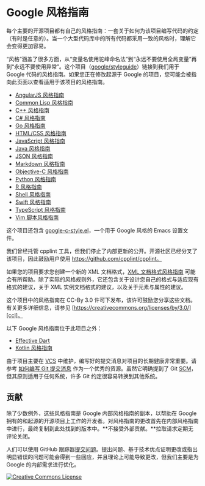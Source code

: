 # Google 风格指南

每个主要的开源项目都有自己的风格指南：一套关于如何为该项目编写代码的约定（有时是任意的）。当一个大型代码库中的所有代码都采用一致的风格时，理解它会变得更加容易。

“风格”涵盖了很多方面，从“变量名使用驼峰命名法”到“永远不要使用全局变量”再到“永远不要使用异常”。这个项目（[google/styleguide](https://jqknono.github.io/styleguide)）链接到我们用于 Google 代码的风格指南。如果您正在修改起源于 Google 的项目，您可能会被指向此页面以查看适用于该项目的风格指南。

*   [AngularJS 风格指南][angular]
*   [Common Lisp 风格指南][cl]
*   [C++ 风格指南][cpp]
*   [C# 风格指南][csharp]
*   [Go 风格指南][go]
*   [HTML/CSS 风格指南][htmlcss]
*   [JavaScript 风格指南][js]
*   [Java 风格指南][java]
*   [JSON 风格指南][json]
*   [Markdown 风格指南][markdown]
*   [Objective-C 风格指南][objc]
*   [Python 风格指南][py]
*   [R 风格指南][r]
*   [Shell 风格指南][sh]
*   [Swift 风格指南][swift]
*   [TypeScript 风格指南][ts]
*   [Vim 脚本风格指南][vim]

这个项目还包含 [google-c-style.el][emacs]，一个用于 Google 风格的 Emacs 设置文件。

我们曾经托管 cpplint 工具，但我们停止了内部更新的公开。开源社区已经分叉了该项目，因此鼓励用户使用 https://github.com/cpplint/cpplint。

如果您的项目要求您创建一个新的 XML 文档格式，[XML 文档格式风格指南][xml] 可能会有所帮助。除了实际的风格规则外，它还包含关于设计您自己的格式与适应现有格式的建议，关于 XML 实例文档格式的建议，以及关于元素与属性的建议。

这个项目中的风格指南在 CC-By 3.0 许可下发布，该许可鼓励您分享这些文档。有关更多详细信息，请参见 [https://creativecommons.org/licenses/by/3.0/][ccl]。

以下 Google 风格指南位于此项目之外：

*  [Effective Dart][dart]
*  [Kotlin 风格指南][kotlin]

由于项目主要在 [VCS] 中维护，编写好的提交消息对项目的长期健康非常重要。请参考 [如何编写 Git 提交消息](https://cbea.ms/git-commit/) 作为一个优秀的资源。虽然它明确提到了 Git [SCM]，但其原则适用于任何系统，许多 Git 约定很容易转换到其他系统。

## 贡献

除了少数例外，这些风格指南是 Google 内部风格指南的副本，以帮助在 Google 拥有的和起源的开源项目上工作的开发者。对风格指南的更改首先在内部风格指南中进行，最终复制到此处找到的版本中。**不接受外部贡献。**拉取请求定期无评论关闭。

人们可以使用 GitHub 跟踪器[提交问题][gh-tracker]。提出问题、基于技术优点证明更改或指出明显错误的问题可能会得到一些回应，并且理论上可能导致更改，但我们主要是为 Google 的内部需求进行优化。

<a rel="license" href="https://creativecommons.org/licenses/by/3.0/"><img alt="Creative Commons License" style="border-width:0" src="https://i.creativecommons.org/l/by/3.0/88x31.png" /></a>

[cpp]: https://jqknono.github.io/styleguide/cppguide.html
[csharp]: https://jqknono.github.io/styleguide/csharp-style.html
[swift]: https://jqknono.github.io/swift/
[objc]: objcguide.md
[gh-tracker]: https://github.com/google/styleguide/issues
[go]: go/
[java]: https://jqknono.github.io/styleguide/javaguide.html
[json]: https://jqknono.github.io/styleguide/jsoncstyleguide.xml
[kotlin]: https://developer.android.com/kotlin/style-guide
[py]: https://jqknono.github.io/styleguide/pyguide.html
[r]: https://jqknono.github.io/styleguide/Rguide.html
[sh]: https://jqknono.github.io/styleguide/shellguide.html
[htmlcss]: https://jqknono.github.io/styleguide/htmlcssguide.html
[js]: https://jqknono.github.io/styleguide/jsguide.html
[markdown]: https://jqknono.github.io/styleguide/docguide/style.html
[ts]: https://jqknono.github.io/styleguide/tsguide.html
[angular]: https://jqknono.github.io/styleguide/angularjs-google-style.html
[cl]: https://jqknono.github.io/styleguide/lispguide.xml
[vim]: https://jqknono.github.io/styleguide/vimscriptguide.xml
[emacs]: https://raw.githubusercontent.com/google/styleguide/gh-pages/google-c-style.el
[xml]: https://jqknono.github.io/styleguide/xmlstyle.html
[dart]: https://www.dartlang.org/guides/language/effective-dart
[ccl]: https://creativecommons.org/licenses/by/3.0/
[SCM]: https://en.wikipedia.org/wiki/Source_control_management
[VCS]: https://en.wikipedia.org/wiki/Version_control_system